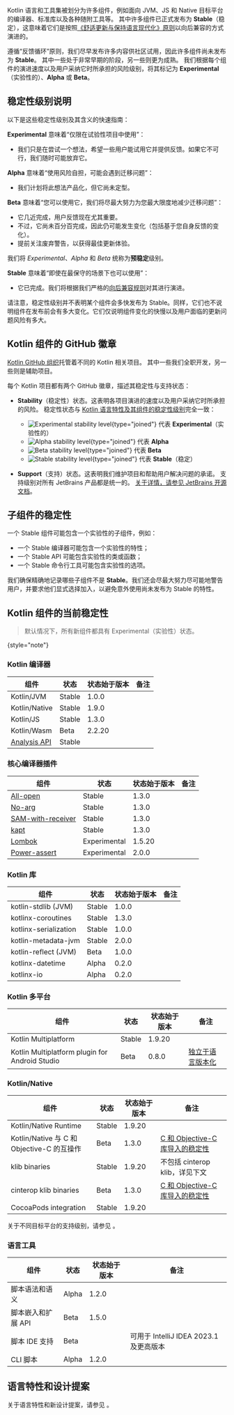 [//]: # (title: Kotlin 组件的稳定性)

Kotlin 语言和工具集被划分为许多组件，例如面向 JVM、JS 和 Native 目标平台的编译器、标准库以及各种随附工具等。
其中许多组件已正式发布为 **Stable**（稳定），这意味着它们是按照[《舒适更新与保持语言现代化》原则](kotlin-evolution-principles.md)以向后兼容的方式演进的。

遵循“反馈循环”原则，我们尽早发布许多内容供社区试用，因此许多组件尚未发布为 **Stable**。
其中一些处于非常早期的阶段，另一些则更为成熟。
我们根据每个组件的演进速度以及用户采纳它时所承担的风险级别，将其标记为 **Experimental**（实验性的）、**Alpha** 或 **Beta**。

## 稳定性级别说明

以下是这些稳定性级别及其含义的快速指南：

**Experimental** 意味着“仅限在试验性项目中使用”：
* 我们只是在尝试一个想法，希望一些用户能试用它并提供反馈。如果它不可行，我们随时可能放弃它。

**Alpha** 意味着“使用风险自担，可能会遇到迁移问题”：
* 我们计划将此想法产品化，但它尚未定型。

**Beta** 意味着“您可以使用它，我们将尽最大努力为您最大限度地减少迁移问题”：
* 它几近完成，用户反馈现在尤其重要。
* 不过，它尚未百分百完成，因此仍可能发生变化（包括基于您自身反馈的变化）。
* 提前关注废弃警告，以获得最佳更新体验。

我们将 _Experimental_、_Alpha_ 和 _Beta_ 统称为**预稳定**级别。

<a name="stable"/>

**Stable** 意味着“即使在最保守的场景下也可以使用”：
* 它已完成。我们将根据我们严格的[向后兼容规则](https://kotlinfoundation.org/language-committee-guidelines/)对其进行演进。

请注意，稳定性级别并不表明某个组件会多快发布为 Stable。同样，它们也不说明组件在发布前会有多大变化。它们仅说明组件变化的快慢以及用户面临的更新问题风险有多大。

## Kotlin 组件的 GitHub 徽章

[Kotlin GitHub 组织](https://github.com/Kotlin)托管着不同的 Kotlin 相关项目。
其中一些我们全职开发，另一些则是辅助项目。

每个 Kotlin 项目都有两个 GitHub 徽章，描述其稳定性与支持状态：

* **Stability**（稳定性）状态。这表明各项目演进的速度以及用户采纳它时所承担的风险。
  稳定性状态与 [Kotlin 语言特性及其组件的稳定性级别](#stability-levels-explained)完全一致：
    * ![Experimental stability level](https://kotl.in/badges/experimental.svg){type="joined"} 代表 **Experimental**（实验性的）
    * ![Alpha stability level](https://kotl.in/badges/alpha.svg){type="joined"} 代表 **Alpha**
    * ![Beta stability level](https://kotl.in/badges/beta.svg){type="joined"} 代表 **Beta**
    * ![Stable stability level](https://kotl.in/badges/stable.svg){type="joined"} 代表 **Stable**（稳定）

* **Support**（支持）状态。这表明我们维护项目和帮助用户解决问题的承诺。
  支持级别对所有 JetBrains 产品都是统一的。
  [关于详情，请参见 JetBrains 开源文档](https://github.com/JetBrains#jetbrains-on-github)。

## 子组件的稳定性

一个 Stable 组件可能包含一个实验性的子组件，例如：
* 一个 Stable 编译器可能包含一个实验性的特性；
* 一个 Stable API 可能包含实验性的类或函数；
* 一个 Stable 命令行工具可能包含实验性的选项。

我们确保精确地记录哪些子组件不是 **Stable**。我们还会尽最大努力尽可能地警告用户，并要求他们显式选择加入，以避免意外使用尚未发布为 Stable 的特性。

## Kotlin 组件的当前稳定性

> 默认情况下，所有新组件都具有 Experimental（实验性）状态。
>
{style="note"}

### Kotlin 编译器

| **组件**                                                          | **状态**   | **状态始于版本** | **备注** |
|---------------------------------------------------------------------|------------|--------------------|--------------|
| Kotlin/JVM                                                          | Stable     | 1.0.0              |              |
| Kotlin/Native                                                       | Stable     | 1.9.0              |              |
| Kotlin/JS                                                           | Stable     | 1.3.0              |              |
| Kotlin/Wasm                                                         | Beta       | 2.2.20             |              |
| [Analysis API](https://kotlin.github.io/analysis-api/index_md.html) | Stable     |                    |              |

### 核心编译器插件

| **组件**                                     | **状态**   | **状态始于版本** | **备注** |
|----------------------------------------------|--------------|--------------------|--------------|
| [All-open](all-open-plugin.md)                   | Stable       | 1.3.0              |              |
| [No-arg](no-arg-plugin.md)                       | Stable       | 1.3.0              |              |
| [SAM-with-receiver](sam-with-receiver-plugin.md) | Stable       | 1.3.0              |              |
| [kapt](kapt.md)                                  | Stable       | 1.3.0              |              |
| [Lombok](lombok.md)                              | Experimental | 1.5.20             |              |
| [Power-assert](power-assert.md)                  | Experimental | 2.0.0              |              |

### Kotlin 库

| **组件**             | **状态** | **状态始于版本** | **备注** |
|----------------------|------------|--------------------|--------------|
| kotlin-stdlib (JVM)  | Stable     | 1.0.0              |              |
| kotlinx-coroutines    | Stable     | 1.3.0              |              |
| kotlinx-serialization | Stable     | 1.0.0              |              |
| kotlin-metadata-jvm  | Stable     | 2.0.0              |              |
| kotlin-reflect (JVM) | Beta       | 1.0.0              |              |
| kotlinx-datetime      | Alpha      | 0.2.0              |              |
| kotlinx-io            | Alpha      | 0.2.0              |              |

### Kotlin 多平台

| **组件**                                       | **状态** | **状态始于版本** | **备注**                                                                                                   |
|------------------------------------------------|------------|--------------------|------------------------------------------------------------------------------------------------------------|
| Kotlin Multiplatform                           | Stable     | 1.9.20             |                                                                                                            |
| Kotlin Multiplatform plugin for Android Studio | Beta       | 0.8.0              | [独立于语言版本化](https://www.jetbrains.com/help/kotlin-multiplatform-dev/multiplatform-plugin-releases.html) |

### Kotlin/Native

| **组件**                                   | **状态** | **状态始于版本** | **备注**                                                                         |
|--------------------------------------------|------------|--------------------|----------------------------------------------------------------------------------|
| Kotlin/Native Runtime                      | Stable     | 1.9.20             |                                                                                  |
| Kotlin/Native 与 C 和 Objective-C 的互操作 | Beta       | 1.3.0              | [C 和 Objective-C 库导入的稳定性](native-c-interop-stability.md)                   |
| klib binaries                              | Stable     | 1.9.20             | 不包括 cinterop klib，详见下文                                                   |
| cinterop klib binaries                     | Beta       | 1.3.0              | [C 和 Objective-C 库导入的稳定性](native-c-interop-stability.md)                   |
| CocoaPods integration                      | Stable     | 1.9.20             |                                                                                  |

关于不同目标平台的支持级别，请参见 [](native-target-support.md)。

### 语言工具

| **组件**                      | **状态**   | **状态始于版本** | **备注**                                   |
|-------------------------------|--------------|--------------------|--------------------------------------------|
| 脚本语法和语义                | Alpha        | 1.2.0              |                                            |
| 脚本嵌入和扩展 API            | Beta         | 1.5.0              |                                            |
| 脚本 IDE 支持                 | Beta         |                    | 可用于 IntelliJ IDEA 2023.1 及更高版本 |
| CLI 脚本                        | Alpha        | 1.2.0              |                                            |

## 语言特性和设计提案

关于语言特性和新设计提案，请参见 [](kotlin-language-features-and-proposals.md)。